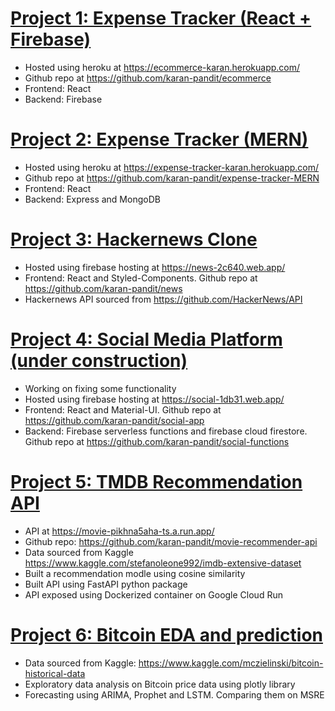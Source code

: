 # [Project 1: Expense Tracker (React + Firebase)](https://ecommerce-karan.herokuapp.com/)
* Hosted using heroku at <https://ecommerce-karan.herokuapp.com/>
* Github repo at <https://github.com/karan-pandit/ecommerce>
* Frontend: React 
* Backend: Firebase

# [Project 2: Expense Tracker (MERN)](https://expense-tracker-karan.herokuapp.com/)
* Hosted using heroku at <https://expense-tracker-karan.herokuapp.com/>
* Github repo at <https://github.com/karan-pandit/expense-tracker-MERN>
* Frontend: React 
* Backend: Express and MongoDB

# [Project 3: Hackernews Clone](https://news-2c640.web.app/)
* Hosted using firebase hosting at <https://news-2c640.web.app/>
* Frontend: React and Styled-Components. Github repo at <https://github.com/karan-pandit/news>
* Hackernews API sourced from <https://github.com/HackerNews/API>

# [Project 4: Social Media Platform (under construction)](https://social-1db31.web.app/)
* Working on fixing some functionality
* Hosted using firebase hosting at <https://social-1db31.web.app/>
* Frontend: React and Material-UI. Github repo at <https://github.com/karan-pandit/social-app>
* Backend: Firebase serverless functions and firebase cloud firestore. Github repo at <https://github.com/karan-pandit/social-functions>

# [Project 5: TMDB Recommendation API](https://movie-pikhna5aha-ts.a.run.app/)
* API at <https://movie-pikhna5aha-ts.a.run.app/>
* Github repo: <https://github.com/karan-pandit/movie-recommender-api>
* Data sourced from Kaggle <https://www.kaggle.com/stefanoleone992/imdb-extensive-dataset>
* Built a recommendation modle using cosine similarity
* Built API using FastAPI python package
* API exposed using Dockerized container on Google Cloud Run

# [Project 6: Bitcoin EDA and prediction](https://colab.research.google.com/drive/1XONT_ArSVU1bDKGaEeZ-Zs_GGmYHbtMB?usp=sharing "Project 1")
* Data sourced from Kaggle: <https://www.kaggle.com/mczielinski/bitcoin-historical-data>
* Exploratory data analysis on Bitcoin price data using plotly library
* Forecasting using ARIMA, Prophet and LSTM. Comparing them on MSRE
 

